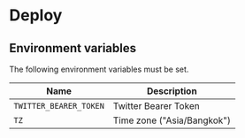 # Deploy

## Environment variables

The following environment variables must be set.

| Name                      | Description                |
|---------------------------|----------------------------|
| `TWITTER_BEARER_TOKEN`    | Twitter Bearer Token       |
| `TZ`                      | Time zone ("Asia/Bangkok") |

